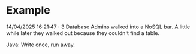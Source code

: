 # Example

<!-- replace-with-date starts -->
14/04/2025 16:21:47 : 3 Database Admins walked into a NoSQL bar. A little while later they walked out because they couldn't find a table.
<!-- replace-with-date ends -->

<!-- replace-with-joke starts -->
Java: Write once, run away.
<!-- replace-with-joke ends -->